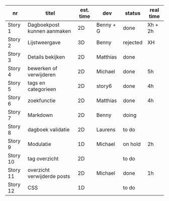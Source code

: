 nr      | titel                       | est. time | dev        | status   | real time |
--------|-----------------------------|-----------|------------|----------|-----------|  
Story 1 | Dagboekpost kunnen aanmaken | 2D        |Benny + G   | done     |Xh + 2h    |
Story 2 | Lijstweergave               | 3D        |Benny       | rejected |XH         |
Story 3 | Details bekijken            | 2D        |Matthias    | done     |           |
Story 4 | bewerken of verwijderen     | 2D        |Michael     | done     |5h         |
Story 5 | tags en categorieen         | 2D        |story6      | done     |4h         |
Story 6 | zoekfunctie                 | 2D        |Matthias    | done     |4h         |
Story 7 | Markdown                    | 2D        |Benny       | doing    |           |
Story 8 | dagboek validatie           | 2D        |Laurens     | to do    |           |
Story 9 | Modulatie                   | 1D        |Michael     | on hold  |2h         |
Story 10| tag overzicht               | 2D        |            | to do    |           |
Story 11| overzicht verwijderde posts | 2D        |Michael     | done     |1h         |
Story 12| CSS                         | 1D        |            | to do    |           |